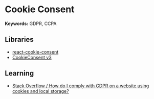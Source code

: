 # Cookie Consent

<!--
https://github.com/process-analytics/process-analytics.dev
-->

<!--
https://github.com/supabase/supabase/blob/master/packages/ui-patterns/ConsentToast/index.tsx
https://github.com/Bartholomeas/portfolio-website/blob/main/frontend/app/lib/setCookie.ts
https://github.com/bibixx/zium.app/blob/main/src/components/CookieBanner/CookieBanner.tsx
https://github.com/Bartholomeas/portfolio-website/blob/main/frontend/app/components/common/special/CookiesConsent.tsx
https://github.com/ethernal/personal-site/blob/main/src/components/CookiePolicyBanner/CookiePolicyBanner.tsx
-->

**Keywords:** GDPR, CCPA

## Libraries

- [react-cookie-consent](https://github.com/Mastermindzh/react-cookie-consent)
- [CookieConsent v3](https://playground.cookieconsent.orestbida.com)

## Learning

- [Stack Overflow / How do I comply with GDPR on a website using cookies and local storage?](https://stackoverflow.com/questions/63328935/how-do-i-comply-with-gdpr-on-a-website-using-cookies-and-local-storage)

<!--
https://github.com/bring-shrubbery/use-cookie-consent
https://github.com/klaro-org/privacy-manager
-->

<!--
consent=true
-->
